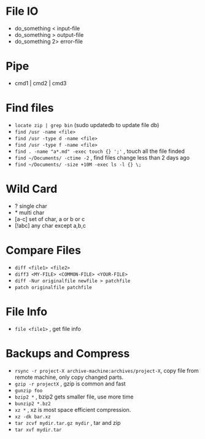 # File IO
* do_something < input-file
* do_something > output-file
* do_something 2> error-file

# Pipe
* cmd1 | cmd2 | cmd3

# Find files
* `locate zip | grep bin` (sudo updatedb to update file db)
* `find /usr -name <file>`
* `find /usr -type d -name <file>`
* `find /usr -type f -name <file>`
* `find . -name "a*.md" -exec touch {} ';'`  , touch all the file finded
* `find ~/Documents/ -ctime -2` , find files change less than 2 days ago
* `find ~/Documents/ -size +10M -exec ls -l {} \;`


# Wild Card
* ? single char
* \* multi char
* [a-c] set of char, a or b or c
* [!abc] any char except a,b,c


# Compare Files
* `diff <file1> <file2>`
* `diff3 <MY-FILE> <COMMON-FILE> <YOUR-FILE>`
* `diff -Nur originalfile newfile > patchfile`
* `patch originalfile patchfile`

# File Info
* `file <file1>` , get file info

# Backups and Compress
* `rsync -r project-X archive-machine:archives/project-X`, copy file from remote machine, only copy changed parts.
* `gzip -r projectX` , gzip is common and fast
* `gunzip foo`
* `bzip2 *` , bzip2 gets smaller file, use more time
* `bunzip2 *.bz2`
* `xz *` , xz is most space efficient compression.
* `xz -dk bar.xz`
* `tar zcvf mydir.tar.gz mydir` , tar and zip
* `tar xvf mydir.tar`

